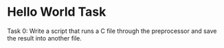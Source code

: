 # Hello World Task <br>
Task 0: Write a script that runs a C file through the preprocessor and save the result into another file.
